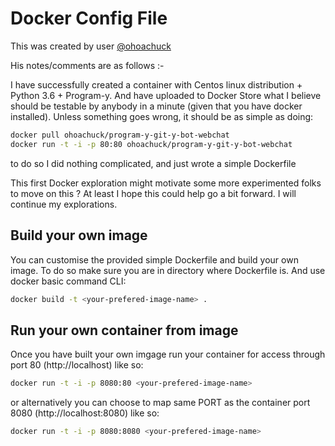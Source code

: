 # Docker Config File

This was created by user [@ohoachuck](https://github.com/ohoachuck)

His notes/comments are as follows :-


I have successfully created a container with Centos linux distribution + Python 3.6 + Program-y. And have uploaded to Docker Store what I believe should be testable by anybody in a minute (given that you have docker installed). Unless something goes wrong, it should be as simple as doing:
```bash
docker pull ohoachuck/program-y-git-y-bot-webchat
docker run -t -i -p 80:80 ohoachuck/program-y-git-y-bot-webchat
```
to do so I did nothing complicated, and just wrote a simple Dockerfile

This first Docker exploration might motivate some more experimented folks to move on this ? At least I hope this could help go a bit forward. I will continue my explorations.

## Build your own image

You can customise the provided simple Dockerfile and build your own image. To do so make sure you are in directory where Dockerfile is. And use docker basic command CLI:
```bash
docker build -t <your-prefered-image-name> .
```

## Run your own container from image

Once you have built your own imgage run your container for access through port 80 (http://localhost) like so:
```bash
docker run -t -i -p 8080:80 <your-prefered-image-name>
```
or alternatively you can choose to map same PORT as the container port 8080 (http://localhost:8080) like so:
```bash
docker run -t -i -p 8080:8080 <your-prefered-image-name>
```
